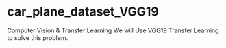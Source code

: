 # car_plane_dataset_VGG19
Computer Vision & Transfer Learning
We will Use VGG19 Transfer Learning to solve this problem.
